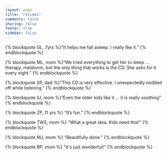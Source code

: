```yaml
---
layout: page
title: "reviews"
comments: false
sharing: false
footer: true
sidebar: false
---
```


{% blockquote GL, 7yrs %}“It helps me fall asleep.  I really like it.” {% endblockquote %}

{% blockquote ML, mom %}“We tried everything to get her to sleep &hellip; therapy, melatonin, but the only thing that works is the CD.  She asks for it every night.” {% endblockquote %}

{% blockquote SP, dad %}"This CD is very effective. I unexpectedly nodded off while listening." {% endblockquote %}

{% blockquote IU, mom %}“Even the older kids like it &hellip; it is really soothing” {% endblockquote %}

{% blockquote ZP, 11 yrs %} “It’s fun.” {% endblockquote %}

{% blockquote TWS, mom %} “What a great idea. Kids need this!” {% endblockquote %}

{% blockquote MJ, mom %} “Beautifully done.” {% endblockquote %}

{% blockquote BP, mom %} "It's just wonderful!" {% endblockquote %}


